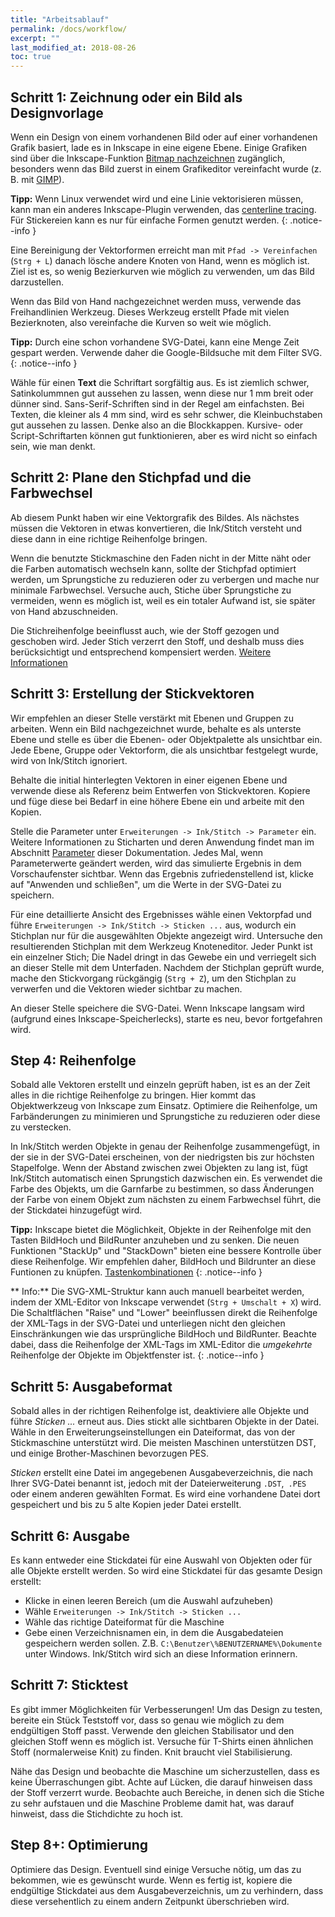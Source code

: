 ```yaml
---
title: "Arbeitsablauf"
permalink: /docs/workflow/
excerpt: ""
last_modified_at: 2018-08-26
toc: true
---
```

## Schritt 1: Zeichnung oder ein Bild als Designvorlage

Wenn ein Design von einem vorhandenen Bild oder auf einer vorhandenen Grafik basiert, lade es in Inkscape in eine eigene Ebene. Einige Grafiken sind über die Inkscape-Funktion [Bitmap nachzeichnen](https://inkscape.org/en/doc/tutorials/tracing/tutorial-tracing.html) zugänglich, besonders wenn das Bild zuerst in einem Grafikeditor vereinfacht wurde (z. B. mit [GIMP](https://www.gimp.org/)).

**Tipp:** Wenn Linux verwendet wird und eine Linie vektorisieren müssen, kann man ein anderes Inkscape-Plugin verwenden, das [centerline tracing](https://github.com/fablabnbg/inkscape-centerline-trace). Für Stickereien kann es nur für einfache Formen genutzt werden.
{: .notice--info }

Eine Bereinigung der Vektorformen erreicht man mit `Pfad -> Vereinfachen` (`Strg + L`) danach lösche andere Knoten von Hand, wenn es möglich ist. Ziel ist es, so wenig Bezierkurven wie möglich zu verwenden, um das Bild darzustellen.

Wenn das Bild von Hand nachgezeichnet werden muss, verwende das Freihandlinien Werkzeug. Dieses Werkzeug erstellt Pfade mit vielen Bezierknoten, also vereinfache die Kurven so weit wie möglich.

**Tipp:** Durch eine schon vorhandene SVG-Datei, kann eine Menge Zeit gespart werden. Verwende daher die Google-Bildsuche mit dem Filter SVG.
{: .notice--info }

Wähle für einen **Text** die Schriftart sorgfältig aus. Es ist ziemlich schwer, Satinkolummnen gut aussehen zu lassen, wenn diese nur 1 mm breit oder dünner sind. Sans-Serif-Schriften sind in der Regel am einfachsten. Bei Texten, die kleiner als 4 mm sind, wird es sehr schwer, die Kleinbuchstaben gut aussehen zu lassen. Denke also an die Blockkappen. Kursive- oder Script-Schriftarten können gut funktionieren, aber es wird nicht so einfach sein, wie man denkt.

## Schritt 2: Plane den Stichpfad und die Farbwechsel

Ab diesem Punkt haben wir eine Vektorgrafik des Bildes. Als nächstes müssen die Vektoren in etwas konvertieren, die Ink/Stitch versteht und diese dann in eine richtige Reihenfolge bringen.

Wenn die benutzte Stickmaschine den Faden nicht in der Mitte näht oder die Farben automatisch wechseln kann, sollte der Stichpfad optimiert werden, um Sprungstiche zu reduzieren oder zu verbergen und mache nur minimale Farbwechsel. Versuche auch, Stiche über Sprungstiche zu vermeiden, wenn es möglich ist, weil es ein totaler Aufwand ist, sie später von Hand abzuschneiden.

Die Stichreihenfolge beeinflusst auch, wie der Stoff gezogen und geschoben wird. Jeder Stich verzerrt den Stoff, und deshalb muss dies berücksichtigt und entsprechend kompensiert werden. [Weitere Informationen](/tutorials/push-pull-compensation/)

## Schritt 3: Erstellung der Stickvektoren

Wir empfehlen an dieser Stelle verstärkt mit Ebenen und Gruppen zu arbeiten. Wenn ein Bild nachgezeichnet wurde, behalte es als unterste Ebene und stelle es über die Ebenen- oder Objektpalette als unsichtbar ein. Jede Ebene, Gruppe oder Vektorform, die als unsichtbar festgelegt wurde, wird von Ink/Stitch ignoriert.

Behalte die initial hinterlegten Vektoren in einer eigenen Ebene und verwende diese als Referenz beim Entwerfen von Stickvektoren. Kopiere und füge diese bei Bedarf in eine höhere Ebene ein und arbeite mit den Kopien.

Stelle die Parameter unter `Erweiterungen -> Ink/Stitch -> Parameter` ein. Weitere Informationen zu Sticharten und deren Anwendung findet man im Abschnitt [Parameter](/docs/params/) dieser Dokumentation. Jedes Mal, wenn Parameterwerte geändert werden, wird das simulierte Ergebnis in dem Vorschaufenster sichtbar. Wenn das Ergebnis zufriedenstellend ist, klicke auf "Anwenden und schließen", um die Werte in der SVG-Datei zu speichern.

Für eine detaillierte Ansicht des Ergebnisses wähle einen Vektorpfad und führe `Erweiterungen -> Ink/Stitch -> Sticken ...` aus, wodurch ein Stichplan nur für die ausgewählten Objekte angezeigt wird. Untersuche den resultierenden Stichplan mit dem Werkzeug Knoteneditor. Jeder Punkt ist ein einzelner Stich; Die Nadel dringt in das Gewebe ein und verriegelt sich an dieser Stelle mit dem Unterfaden. Nachdem der Stichplan geprüft wurde, mache den Stickvorgang rückgängig (`Strg + Z`), um den Stichplan zu verwerfen und die Vektoren wieder sichtbar zu machen.

An dieser Stelle speichere die SVG-Datei. Wenn Inkscape langsam wird (aufgrund eines Inkscape-Speicherlecks), starte es neu, bevor fortgefahren wird.

## Step 4: Reihenfolge

Sobald alle Vektoren erstellt und einzeln geprüft haben, ist es an der Zeit alles in die richtige Reihenfolge zu bringen. Hier kommt das Objektwerkzeug von Inkscape zum Einsatz. Optimiere die Reihenfolge, um Farbänderungen zu minimieren und Sprungstiche zu reduzieren oder diese zu verstecken.

In Ink/Stitch werden Objekte in genau der Reihenfolge zusammengefügt, in der sie in der SVG-Datei erscheinen, von der niedrigsten bis zur höchsten Stapelfolge. Wenn der Abstand zwischen zwei Objekten zu lang ist, fügt Ink/Stitch automatisch einen Sprungstich dazwischen ein. Es verwendet die Farbe des Objekts, um die Garnfarbe zu bestimmen, so dass Änderungen der Farbe von einem Objekt zum nächsten zu einem Farbwechsel führt, die der Stickdatei hinzugefügt wird.

**Tipp:** Inkscape bietet die Möglichkeit, Objekte in der Reihenfolge mit den Tasten BildHoch und BildRunter anzuheben und zu senken. Die neuen Funktionen "StackUp" und "StackDown" bieten eine bessere Kontrolle über diese Reihenfolge. Wir empfehlen daher, BildHoch und Bildrunter an diese Funtionen zu knüpfen. [Tastenkombinationen](/docs/customize/#Tastenkombinationen)
{: .notice--info }

** Info:** Die SVG-XML-Struktur kann auch manuell bearbeitet werden, indem der XML-Editor von Inkscape verwendet (`Strg + Umschalt + X`) wird. Die Schaltflächen "Raise" und "Lower" beeinflussen direkt die Reihenfolge der XML-Tags in der SVG-Datei und unterliegen nicht den gleichen Einschränkungen wie das ursprüngliche BildHoch und BildRunter. Beachte dabei, dass die Reihenfolge der XML-Tags im XML-Editor die _umgekehrte_ Reihenfolge der Objekte im Objektfenster ist.
{: .notice--info }

## Schritt 5: Ausgabeformat

Sobald alles in der richtigen Reihenfolge ist, deaktiviere alle Objekte und führe *Sticken ...* erneut aus. Dies stickt alle sichtbaren Objekte in der Datei. Wähle in den Erweiterungseinstellungen ein Dateiformat, das von der Stickmaschine unterstützt wird. Die meisten Maschinen unterstützen DST, und einige Brother-Maschinen bevorzugen PES.

*Sticken* erstellt eine Datei im angegebenen Ausgabeverzeichnis, die nach Ihrer SVG-Datei benannt ist, jedoch mit der Dateierweiterung `.DST`,` .PES` oder einem anderen gewählten Format. Es wird eine vorhandene Datei dort gespeichert und bis zu 5 alte Kopien jeder Datei erstellt.

## Schritt 6: Ausgabe

Es kann entweder eine Stickdatei für eine Auswahl von Objekten oder für alle Objekte erstellt werden. So wird eine Stickdatei für das gesamte Design erstellt:

* Klicke in einen leeren Bereich (um die Auswahl aufzuheben)
* Wähle `Erweiterungen -> Ink/Stitch -> Sticken ...`
* Wähle das richtige Dateiformat für die Maschine
* Gebe einen Verzeichnisnamen ein, in dem die Ausgabedateien gespeichern werden sollen. Z.B. `C:\Benutzer\%BENUTZERNAME%\Dokumente` unter Windows. Ink/Stitch wird sich an diese Information erinnern.

## Schritt 7: Sticktest

Es gibt immer Möglichkeiten für Verbesserungen! Um das Design zu testen, bereite ein Stück Teststoff vor, dass so genau wie möglich zu dem endgültigen Stoff passt. Verwende den gleichen Stabilisator und den gleichen Stoff wenn es möglich ist. Versuche für T-Shirts einen ähnlichen Stoff (normalerweise Knit) zu finden. Knit braucht viel Stabilisierung.

Nähe das Design und beobachte die Maschine um sicherzustellen, dass es keine Überraschungen gibt. Achte auf Lücken, die darauf hinweisen dass der Stoff verzerrt wurde. Beobachte auch Bereiche, in denen sich die Stiche zu sehr aufstauen und die Maschine Probleme damit hat, was darauf hinweist, dass die Stichdichte zu hoch ist.

## Step 8+: Optimierung

Optimiere das Design. Eventuell sind einige Versuche nötig, um das zu bekommen, wie es gewünscht wurde. Wenn es fertig ist, kopiere die endgültige Stickdatei aus dem Ausgabeverzeichnis, um zu verhindern, dass diese versehentlich zu einem andern Zeitpunkt überschrieben wird.
